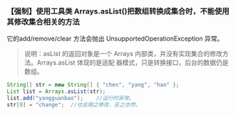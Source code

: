 ### 【强制】使用工具类 Arrays.asList()把数组转换成集合时，不能使用其修改集合相关的方法
它的add/remove/clear 方法会抛出 UnsupportedOperationException 异常。
> 说明：asList 的返回对象是一个 Arrays 内部类，并没有实现集合的修改方法。Arrays.asList 体现的是适配 器模式，只是转换接口，后台的数据仍是数组。
```java
String[] str = new String[] { "chen", "yang", "hao" };
List list = Arrays.asList(str);
list.add("yangguanbao");    //运行时异常。
str[0] = "change";  //也会随之修改，反之亦然。
```